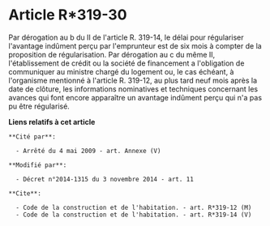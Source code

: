 # Article R*319-30

Par dérogation au b du II de l'article R. 319-14, le délai pour régulariser l'avantage indûment perçu par l'emprunteur est de
six mois à compter de la proposition de régularisation. Par dérogation au c du même II, l'établissement de crédit ou la
société de financement a l'obligation de communiquer au ministre chargé du logement ou, le cas échéant, à l'organisme
mentionné à l'article R. 319-12, au plus tard neuf mois après la date de clôture, les informations nominatives et techniques
concernant les avances qui font encore apparaître un avantage indûment perçu qui n'a pas pu être régularisé.

**Liens relatifs à cet article**

	**Cité par**:

	  - Arrêté du 4 mai 2009 - art. Annexe (V)

	**Modifié par**:

	  - Décret n°2014-1315 du 3 novembre 2014 - art. 11

	**Cite**:

	  - Code de la construction et de l'habitation. - art. R*319-12 (M)
	  - Code de la construction et de l'habitation. - art. R*319-14 (V)
